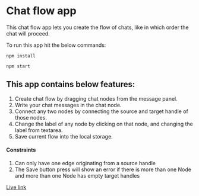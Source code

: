 # Chat flow app

This chat flow app lets you create the flow of chats, like in which order the chat will proceed.

To run this app hit the below commands:

```shell
npm install

npm start
```

## This app contains below features:

1. Create chat flow by dragging chat nodes from the message panel.
2. Write your chat messages in the chat node.
3. Connect any two nodes by connecting the source and target handle of those nodes.
4. Change the label of any node by clicking on that node, and changing the label from textarea.
5. Save current flow into the local storage.

#### Constraints

1. Can only have one edge originating from a source handle
2. The Save button press will show an error if there is more than one Node and more than one Node has empty target handles

[Live link](https://chat-flow-three.vercel.app/)
